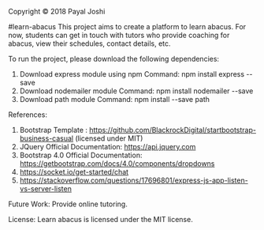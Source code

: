 Copyright © 2018 Payal Joshi

#learn-abacus
This project aims to create a platform to learn abacus. For now, students can get in touch with tutors who provide coaching for abacus, view their schedules, contact details, etc.

To run the project, please download the following dependencies:
1. Download express module using npm 
	Command: npm install express --save
2. Download nodemailer module
	Command: npm install nodemailer --save
3. Download path module
	Command:  npm install --save path


References:
1. Bootstrap Template : https://github.com/BlackrockDigital/startbootstrap-business-casual (licensed under MIT)
2. JQuery Official Documentation: https://api.jquery.com
3. Bootstrap 4.0 Official Documentation: https://getbootstrap.com/docs/4.0/components/dropdowns
4. https://socket.io/get-started/chat
5. https://stackoverflow.com/questions/17696801/express-js-app-listen-vs-server-listen

Future Work:
Provide online tutoring.

License:
Learn abacus is licensed under the MIT license.


